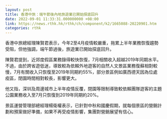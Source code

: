 ```yaml
---
layout: post
title: 香港中旅：端午節後內地旅遊業已開始探底回升
date: 2022-09-01 11:33:31.000000000 +08:00
link: https://news.rthk.hk/rthk/ch/component/k2/1665088-20220901.htm
categories: rthk
---
```


香港中旅總經理陳賢君表示，今年2至4月疫情較嚴重，拖累上半年業務恢復趨勢受阻，但他強調，端午節過後，旅遊業已開始探底回升。

陳賢君提到，近郊度假區業務錄得較快恢復，7月相關收入超越2019年同期水平。不過，由於跨省遊低迷，導致較為依賴外地遊客的自然人文景區業務復蘇相對較慢，7月有關收入只恢復至2019年同期約55%，部分景區例如廣西德天因為位處疫區，閉園時間相對較長，影響更大。

他又指，深圳及周邊城市上半年疫情反覆，閉園等限制導致較依賴團隊遊客的主題公園業務收入至7月只恢復到2019年同期約20%。

景區運營管理部總經理楊衛權表示，已針對中秋和國慶假期，就每個景區的營銷計劃和預案做好準備，如果不再受疫情影響，集團對營銷展望有信心。
